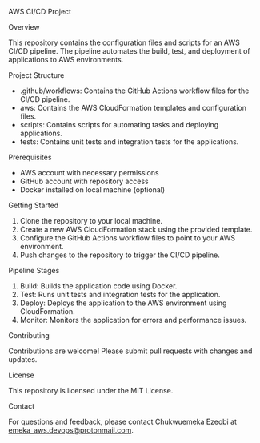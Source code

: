 AWS CI/CD Project

Overview

This repository contains the configuration files and scripts for an AWS CI/CD pipeline. The pipeline automates the build, test, and deployment of applications to AWS environments.

Project Structure

- .github/workflows: Contains the GitHub Actions workflow files for the CI/CD pipeline.
- aws: Contains the AWS CloudFormation templates and configuration files.
- scripts: Contains scripts for automating tasks and deploying applications.
- tests: Contains unit tests and integration tests for the applications.

Prerequisites

- AWS account with necessary permissions
- GitHub account with repository access
- Docker installed on local machine (optional)

Getting Started

1. Clone the repository to your local machine.
2. Create a new AWS CloudFormation stack using the provided template.
3. Configure the GitHub Actions workflow files to point to your AWS environment.
4. Push changes to the repository to trigger the CI/CD pipeline.

Pipeline Stages

1. Build: Builds the application code using Docker.
2. Test: Runs unit tests and integration tests for the application.
3. Deploy: Deploys the application to the AWS environment using CloudFormation.
4. Monitor: Monitors the application for errors and performance issues.

Contributing

Contributions are welcome! Please submit pull requests with changes and updates.

License

This repository is licensed under the MIT License.

Contact

For questions and feedback, please contact Chukwuemeka Ezeobi at emeka_aws.devops@protonmail.com.

